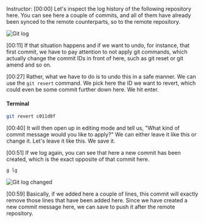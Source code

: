 Instructor: [00:00] Let's inspect the log history of the following repository here. You can see here a couple of commits, and all of them have already been synced to the remote counterparts, so to the remote repository.

![Git log](https://res.cloudinary.com/dg3gyk0gu/image/upload/v1550272145/transcript-images/undo-a-commit-that-has-already-been-pushed-to-the-remote-repository-git-log.jpg)

[00:11] If that situation happens and if we want to undo, for instance, that first commit, we have to pay attention to not apply git commands, which actually change the commit IDs in front of here, such as git reset or git amend and so on.

[00:27] Rather, what we have to do is to undo this in a safe manner. We can use the `git revert` command. We pick here the ID we want to revert, which could even be some commit further down here. We hit enter.

#### Terminal 
```bash
git revert c011d0f
```

[00:40] It will then open up in editing mode and tell us, "What kind of commit message would you like to apply?" We can either leave it like this or change it. Let's leave it like this. We save it.

[00:51] If we log again, you can see that here a new commit has been created, which is the exact opposite of that commit here.

```bash
g lg
```

![Git log changed](https://res.cloudinary.com/dg3gyk0gu/image/upload/v1550272145/transcript-images/undo-a-commit-that-has-already-been-pushed-to-the-remote-repository-git-log-changed.jpg)

[00:59] Basically, if we added here a couple of lines, this commit will exactly remove those lines that have been added here. Since we have created a new commit message here, we can save to push it after the remote repository.
